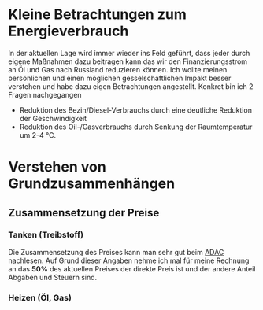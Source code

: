 # Kleine Betrachtungen zum Energieverbrauch

In der aktuellen Lage wird immer wieder ins Feld geführt, dass jeder durch eigene Maßnahmen dazu beitragen kann das wir den Finanzierungsstrom an Öl und Gas nach Russland reduzieren können. Ich wollte meinen persönlichen und einen möglichen gesselschaftlichen Impakt besser verstehen und habe dazu eigen Betrachtungen angestellt. Konkret bin ich 2 Fragen nachgegangen

- Reduktion des Bezin/Diesel-Verbrauchs durch eine deutliche Reduktion der Geschwindigkeit
- Reduktion des Oil-/Gasverbrauchs durch Senkung der Raumtemperatur um 2-4 °C.

# Verstehen von Grundzusammenhängen

## Zusammensetzung der Preise

### Tanken (Treibstoff)
Die Zusammensetzung des Preises kann man sehr gut beim [ADAC](https://www.adac.de/verkehr/tanken-kraftstoff-antrieb/tipps-zum-tanken/7-fragen-zum-benzinpreis/) nachlesen.
Auf Grund dieser Angaben nehme ich mal für meine Rechnung an das **50%** des aktuellen Preises der direkte Preis ist und der andere Anteil Abgaben und Steuern sind.

### Heizen (Öl, Gas)
